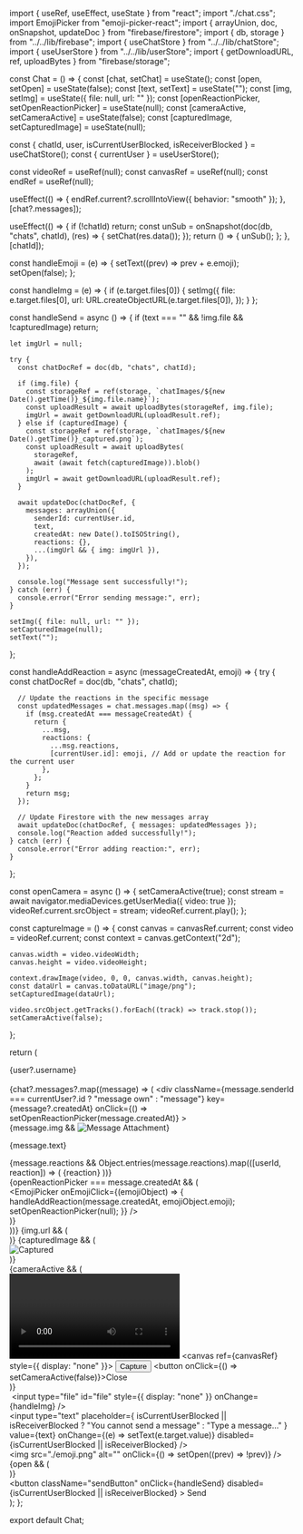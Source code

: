 import { useRef, useEffect, useState } from "react";
import "./chat.css";
import EmojiPicker from "emoji-picker-react";
import { arrayUnion, doc, onSnapshot, updateDoc } from "firebase/firestore";
import { db, storage } from "../../lib/firebase";
import { useChatStore } from "../../lib/chatStore";
import { useUserStore } from "../../lib/userStore";
import { getDownloadURL, ref, uploadBytes } from "firebase/storage";

const Chat = () => {
  const [chat, setChat] = useState();
  const [open, setOpen] = useState(false);
  const [text, setText] = useState("");
  const [img, setImg] = useState({ file: null, url: "" });
  const [openReactionPicker, setOpenReactionPicker] = useState(null);
  const [cameraActive, setCameraActive] = useState(false);
  const [capturedImage, setCapturedImage] = useState(null);

  const { chatId, user, isCurrentUserBlocked, isReceiverBlocked } = useChatStore();
  const { currentUser } = useUserStore();

  const videoRef = useRef(null);
  const canvasRef = useRef(null);
  const endRef = useRef(null);

  useEffect(() => {
    endRef.current?.scrollIntoView({ behavior: "smooth" });
  }, [chat?.messages]);

  useEffect(() => {
    if (!chatId) return;
    const unSub = onSnapshot(doc(db, "chats", chatId), (res) => {
      setChat(res.data());
    });
    return () => {
      unSub();
    };
  }, [chatId]);

  const handleEmoji = (e) => {
    setText((prev) => prev + e.emoji);
    setOpen(false);
  };

  const handleImg = (e) => {
    if (e.target.files[0]) {
      setImg({
        file: e.target.files[0],
        url: URL.createObjectURL(e.target.files[0]),
      });
    }
  };

  const handleSend = async () => {
    if (text === "" && !img.file && !capturedImage) return;

    let imgUrl = null;

    try {
      const chatDocRef = doc(db, "chats", chatId);

      if (img.file) {
        const storageRef = ref(storage, `chatImages/${new Date().getTime()}_${img.file.name}`);
        const uploadResult = await uploadBytes(storageRef, img.file);
        imgUrl = await getDownloadURL(uploadResult.ref);
      } else if (capturedImage) {
        const storageRef = ref(storage, `chatImages/${new Date().getTime()}_captured.png`);
        const uploadResult = await uploadBytes(
          storageRef,
          await (await fetch(capturedImage)).blob()
        );
        imgUrl = await getDownloadURL(uploadResult.ref);
      }

      await updateDoc(chatDocRef, {
        messages: arrayUnion({
          senderId: currentUser.id,
          text,
          createdAt: new Date().toISOString(),
          reactions: {},
          ...(imgUrl && { img: imgUrl }),
        }),
      });

      console.log("Message sent successfully!");
    } catch (err) {
      console.error("Error sending message:", err);
    }

    setImg({ file: null, url: "" });
    setCapturedImage(null);
    setText("");
  };

  const handleAddReaction = async (messageCreatedAt, emoji) => {
    try {
      const chatDocRef = doc(db, "chats", chatId);

      // Update the reactions in the specific message
      const updatedMessages = chat.messages.map((msg) => {
        if (msg.createdAt === messageCreatedAt) {
          return {
            ...msg,
            reactions: {
              ...msg.reactions,
              [currentUser.id]: emoji, // Add or update the reaction for the current user
            },
          };
        }
        return msg;
      });

      // Update Firestore with the new messages array
      await updateDoc(chatDocRef, { messages: updatedMessages });
      console.log("Reaction added successfully!");
    } catch (err) {
      console.error("Error adding reaction:", err);
    }
  };

  const openCamera = async () => {
    setCameraActive(true);
    const stream = await navigator.mediaDevices.getUserMedia({ video: true });
    videoRef.current.srcObject = stream;
    videoRef.current.play();
  };

  const captureImage = () => {
    const canvas = canvasRef.current;
    const video = videoRef.current;
    const context = canvas.getContext("2d");

    canvas.width = video.videoWidth;
    canvas.height = video.videoHeight;

    context.drawImage(video, 0, 0, canvas.width, canvas.height);
    const dataUrl = canvas.toDataURL("image/png");
    setCapturedImage(dataUrl);

    video.srcObject.getTracks().forEach((track) => track.stop());
    setCameraActive(false);
  };

  return (
    <div className="chat">
      <div className="top">
        <div className="user">
          <img src="./avatar.png" alt="" />
          <div className="texts">
            <span>{user?.username}</span>
          </div>
        </div>
        <div className="icons">
          <img src="./phone.png" alt="" />
          <img src="./video.png" alt="" />
          <img src="./info.png" alt="" />
        </div>
      </div>
      <div className="center">
        {chat?.messages?.map((message) => (
          <div
            className={message.senderId === currentUser?.id ? "message own" : "message"}
            key={message?.createdAt}
            onClick={() => setOpenReactionPicker(message.createdAt)}
          >
            <div className="texts">
              {message.img && <img src={message.img} alt="Message Attachment" />}
              <p>{message.text}</p>
              <div className="reactions">
                {message.reactions &&
                  Object.entries(message.reactions).map(([userId, reaction]) => (
                    <span key={userId}>{reaction}</span>
                  ))}
              </div>
              {openReactionPicker === message.createdAt && (
                <div className="picker">
                  <EmojiPicker
                    onEmojiClick={(emojiObject) => {
                      handleAddReaction(message.createdAt, emojiObject.emoji);
                      setOpenReactionPicker(null);
                    }}
                  />
                </div>
              )}
            </div>
          </div>
        ))}
        {img.url && (
          <div className="message own">
            <div className="texts">
              <img src={img.url} alt="" />
            </div>
          </div>
        )}
        {capturedImage && (
          <div className="message own">
            <div className="texts">
              <img src={capturedImage} alt="Captured" />
            </div>
          </div>
        )}
        <div ref={endRef}></div>
      </div>
      {cameraActive && (
        <div className="camera">
          <video ref={videoRef} autoPlay></video>
          <canvas ref={canvasRef} style={{ display: "none" }}></canvas>
          <button onClick={captureImage}>Capture</button>
          <button onClick={() => setCameraActive(false)}>Close</button>
        </div>
      )}
      <div className="bottom">
        <div className="icons">
          <label htmlFor="file">
            <img src="./img.png" alt="" />
          </label>
          <input type="file" id="file" style={{ display: "none" }} onChange={handleImg} />
          <img src="./camera.png" alt="" onClick={openCamera} />
          <img src="./mic.png" alt="" />
        </div>
        <input
          type="text"
          placeholder={
            isCurrentUserBlocked || isReceiverBlocked
              ? "You cannot send a message"
              : "Type a message..."
          }
          value={text}
          onChange={(e) => setText(e.target.value)}
          disabled={isCurrentUserBlocked || isReceiverBlocked}
        />
        <div className="emoji">
          <img src="./emoji.png" alt="" onClick={() => setOpen((prev) => !prev)} />
          {open && (
            <div className="picker">
              <EmojiPicker onEmojiClick={handleEmoji} />
            </div>
          )}
        </div>
        <button
          className="sendButton"
          onClick={handleSend}
          disabled={isCurrentUserBlocked || isReceiverBlocked}
        >
          Send
        </button>
      </div>
    </div>
  );
};

export default Chat;
